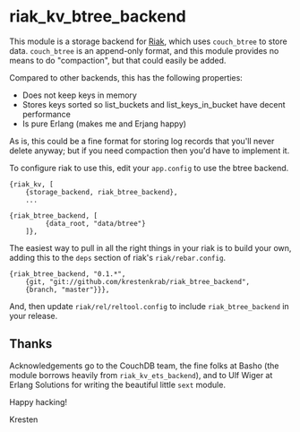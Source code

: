 riak_kv_btree_backend
=====================

This module is a storage backend for [Riak](http://wiki.basho.com),
which uses `couch_btree` to store data.  `couch_btree` is an
append-only format, and this module provides no means to do
"compaction", but that could easily be added.

Compared to other backends, this has the following properties:

- Does not keep keys in memory
- Stores keys sorted so list_buckets and list_keys_in_bucket
  have decent performance
- Is pure Erlang (makes me and Erjang happy)

As is, this could be a fine format for storing log records that you'll
never delete anyway; but if you need compaction then you'd have to
implement it.

To configure riak to use this, edit your `app.config` to use the btree
backend.

    {riak_kv, [
        {storage_backend, riak_btree_backend},
        ...

    {riak_btree_backend, [
             {data_root, "data/btree"}
        ]},

The easiest way to pull in all the right things in your riak is to
build your own, adding this to the `deps` section of riak's
`riak/rebar.config`.

    {riak_btree_backend, "0.1.*",
        {git, "git://github.com/krestenkrab/riak_btree_backend",
        {branch, "master"}}},

And, then update `riak/rel/reltool.config` to include
`riak_btree_backend` in your release.


Thanks
------

Acknowledgements go to the CouchDB team, the fine folks at Basho (the
module borrows heavily from `riak_kv_ets_backend`), and to Ulf Wiger
at Erlang Solutions for writing the beautiful little `sext` module.


Happy hacking!

Kresten